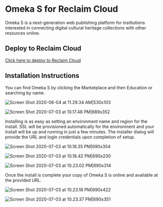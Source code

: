 # Omeka S for Reclaim Cloud
Omeka S is a next-generation web publishing platform for institutions interested in connecting digital cultural heritage collections with other resources online.

## Deploy to Reclaim Cloud
[Click here to deploy to Reclaim Cloud](https://app.my.reclaim.cloud/?app=omeka-s)

## Installation Instructions
You can find Omeka S by clicking the Marketplace and then Education or searching by name.

![Screen Shot 2020-06-04 at 11.29.34 AM|530x103](https://community.reclaimhosting.com/uploads/default/original/2X/6/66fffe086313e6975f16e1afe89e18c34510c6c8.png) 

![Screen Shot 2020-07-03 at 10.17.48 PM|689x352](https://community.reclaimhosting.com/uploads/default/optimized/2X/8/84d1c422ddf2fe91d4ec54cef068b98d57314c44_2_1378x704.png) 

Installing is as easy as setting an environment name and region for the install. SSL will be provisioned automatically for the environment and your install will be up and running in just a few minutes. The installer dialog will provide the URL and login credentials upon completion of setup.

![Screen Shot 2020-07-03 at 10.18.35 PM|690x354](https://community.reclaimhosting.com/uploads/default/original/2X/e/e7b273be7f363c7c270454bd3bf74a2fe40066cc.png) 

![Screen Shot 2020-07-03 at 10.18.42 PM|690x230](https://community.reclaimhosting.com/uploads/default/original/2X/d/d6be5f7b0de9b715e5b43ebf2619067552ae939b.png) 

![Screen Shot 2020-07-03 at 10.23.02 PM|690x314](https://community.reclaimhosting.com/uploads/default/original/2X/7/7c039573ae5d63dfb26b204ce33f6fa03f39d3ea.png) 

Once the install is complete your copy of Omeka S is online and available at the provided URL.

![Screen Shot 2020-07-03 at 10.23.18 PM|690x422](https://community.reclaimhosting.com/uploads/default/optimized/2X/8/8d75270ab09264756d9c00e6252b50f3c32458e5_2_1380x844.png) 

![Screen Shot 2020-07-03 at 10.23.37 PM|690x351](https://community.reclaimhosting.com/uploads/default/optimized/2X/6/66907478210396f28686e3bdb2592d8787d7a3be_2_1380x702.png)